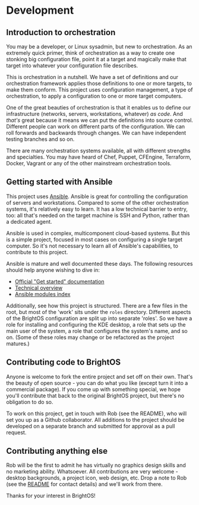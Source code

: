 # Development

## Introduction to orchestration

You may be a developer, or Linux sysadmin, but new to orchestration. As an
extremely quick primer, think of orchestration as a way to create one stonking
big configuration file, point it at a target and magically make that target into
whatever your configuration file describes.

This is orchestration in a nutshell. We have a set of definitions and our
orchestration framework applies those definitions to one or more targets, to
make them conform. This project uses configuration management, a type of
orchestration, to apply a configuration to one or more target computers.

One of the great beauties of orchestration is that it enables us to define our
infrastructure (networks, servers, workstations, whatever) *as code*. And
*that's* great because it means we can put the definitions into source control.
Different people can work on different parts of the configuration. We can roll
forwards and backwards through changes. We can have independent testing branches
and so on.

There are many orchestration systems available, all with different strengths and
specialties. You may have heard of Chef, Puppet, CFEngine, Terraform, Docker,
Vagrant or any of the other mainstream orchestration tools. 

## Getting started with Ansible

This project uses [Ansible](https://www.ansible.com/). Ansible is great for
controlling the configuration of servers and workstations. Compared to some of
the other orchestration systems, it's relatively easy to learn. It has a low
technical barrier to entry, too: all that's needed on the target machine is SSH
and Python, rather than a dedicated agent.

Ansible is used in complex, multicomponent cloud-based systems. But this is a
simple project, focused in most cases on configuring a single target computer.
So it's not necessary to learn all of Ansible's capabilities, to contribute to
this project.

Ansible is mature and well documented these days. The following resources should
help anyone wishing to dive in:

* [Official "Get started" documentation](https://www.ansible.com/resources/get-started)
* [Technical overview](https://www.ansible.com/overview/how-ansible-works)
* [Ansible modules index](https://docs.ansible.com/ansible/latest/modules/modules_by_category.html)

Additionally, see how this project is structured. There are a few files in the
root, but most of the 'work' sits under the `roles` directory. Different
aspects of the BrightOS configuration are split up into separate
'roles'. So we have a role for installing and configuring the KDE desktop, a
role that sets up the main user of the system, a role that configures the
system's name, and so on. (Some of these roles may change or be refactored as
the project matures.)

## Contributing code to BrightOS

Anyone is welcome to fork the entire project and set off on their own. That's
the beauty of open source - you can do what you like (except turn it into a
commercial package). If you come up with something special, we hope you'll
contribute that back to the original BrightOS project, but there's no
obligation to do so.

To work on this project, get in touch with Rob (see the README), who will set
you up as a Github collaborator. All additions to the project should be
developed on a separate branch and submitted for approval as a pull request.

## Contributing anything else

Rob will be the first to admit he has virtually no graphics design skills and no
marketing ability. Whatsoever. All contributions are very welcome - desktop
backgrounds, a project icon, web design, etc. Drop a note to Rob (see the
[README](../README.md) for contact details) and we'll work from there.

Thanks for your interest in BrightOS!